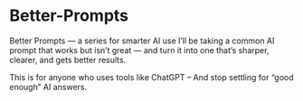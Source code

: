 # Better-Prompts
Better Prompts — a series for smarter AI use  I’ll be taking a common AI prompt that works but isn’t great — and turn it into one that’s sharper, clearer, and gets better results.  

This is for anyone who uses tools like ChatGPT – And stop settling for “good enough” AI answers.  
